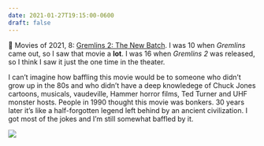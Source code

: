 ```yaml
---
date: 2021-01-27T19:15:00-0600
draft: false
---
```




🎥 Movies of 2021, 8: [Gremlins 2: The New Batch](https://www.imdb.com/title/tt0099700/). I was 10 when _Gremlins_ came out, so I saw that movie a **lot**. I was 16 when _Gremlins 2_ was released, so I think I saw it just the one time in the theater.

I can’t imagine how baffling this movie would be to someone who didn’t grow up in the 80s and who didn’t have a deep knowledege of Chuck Jones cartoons, musicals, vaudeville, Hammer horror films, Ted Turner and UHF monster hosts. People in 1990 thought this movie was bonkers. 30 years later it’s like a half-forgotten legend left behind by an ancient civilization. I got most of the jokes and I’m still somewhat baffled by it.

![](/images/2021/76c5599517.jpg)



